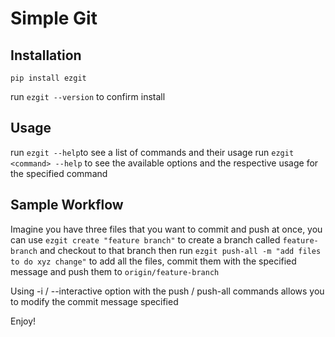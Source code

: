 # Simple Git

## Installation

`pip install ezgit`

run `ezgit --version` to confirm install

## Usage
run `ezgit --help`to see a list of commands and their usage
run `ezgit <command> --help` to see the available options and the respective usage for the specified command

## Sample Workflow

Imagine you have three files that you want to commit and push at once, you can use 
`ezgit create "feature branch"` to create a branch called `feature-branch` and checkout to that branch then run `ezgit push-all -m "add files to do xyz change"` to add all the files, commit them with the specified message and push them to `origin/feature-branch`

Using -i / --interactive option with the push / push-all commands allows you to modify the commit message specified

Enjoy!
